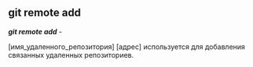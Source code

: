 ## git remote add

***git remote add*** - 

 [имя_удаленного_репозитория] [адрес] используется для добавления связанных удаленных репозиториев.